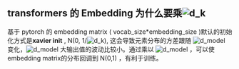 ## transformers 的 Embedding 为什么要乘![d_k](https://latex.codecogs.com/svg.image?&space;\sqrt{d_k})

基于 pytorch 的 embedding  matrix ( vocab_size*embedding_size )默认的初始化方式是**xavier init** ,  N(0, 1/![d_k](https://latex.codecogs.com/svg.image?&space;\sqrt{d_k})), 这会导致元素分布的方差跟随 ![d_model](https://latex.codecogs.com/svg.image?&space;\sqrt{d_{model}})  变化，![d_model](https://latex.codecogs.com/svg.image?\&space;d_{model}) 大输出值的波动比较小。通过乘以  ![d_model](https://latex.codecogs.com/svg.image?&space;\sqrt{d_{model}}) ，可以使embedding matrix的分布回调到 N(0,1) ，有利于训练。


